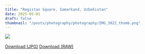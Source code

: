 ```yaml
---
title: "Registan Square, Samarkand, Uzbekistan"
date: 2025-05-01
draft: false
thumbnail: "/posts/photography/photography/IMG_3822_thumb.png"
---
```

<img src="/posts/photography/photography/IMG_3822_thumb.png">
<br>
<br>
<a href="https://www.icloud.com/iclouddrive/033MCwY74pvwBXO0x7PeLL8Fw#IMG_3822" class="btn">Download (JPG)</a>
<a href="https://www.icloud.com/iclouddrive/03bz3T1mCFNVGV2upDxt6_qbg#IMG_3822" class="btn">Download (RAW)</a>